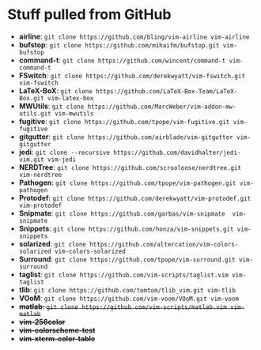 # Stuff pulled from GitHub

* **airline**:       `git clone https://github.com/bling/vim-airline vim-airline`
* **bufstop**:       `git clone https://github.com/mihaifm/bufstop.git vim-bufstop`
* **command-t**:     `git clone https://github.com/wincent/command-t vim-command-t`
* **FSwitch**:       `git clone https://github.com/derekwyatt/vim-fswitch.git vim-fswitch`
* **LaTeX-BoX**:     `git clone https://github.com/LaTeX-Box-Team/LaTeX-Box.git vim-latex-box`
* **MWUtils**:       `git clone https://github.com/MarcWeber/vim-addon-mw-utils.git vim-mwutils`
* **fugitive**:      `git clone https://github.com/tpope/vim-fugitive.git vim-fugitive`
* **gitgutter**:     `git clone https://github.com/airblade/vim-gitgutter vim-gitgutter`
* **jedi**:          `git clone --recursive https://github.com/davidhalter/jedi-vim.git vim-jedi`
* **NERDTree**:      `git clone https://github.com/scrooloose/nerdtree.git vim-nerdtree`
* **Pathogen**:      `git clone https://github.com/tpope/vim-pathogen.git vim-pathogen`
* **Protodef**:      `git clone https://github.com/derekwyatt/vim-protodef.git vim-protodef`
* **Snipmate**:      `git clone https://github.com/garbas/vim-snipmate  vim-snipmate`
* **Snippets**:      `git clone https://github.com/honza/vim-snippets.git vim-snippets`
* **solarized**:     `git clone https://github.com/altercation/vim-colors-solarized vim-colors-solarized`
* **Surround**:      `git clone https://github.com/tpope/vim-surround.git vim-surround`
* **taglist**:       `git clone https://github.com/vim-scripts/taglist.vim vim-taglist`
* **tlib**:          `git clone https://github.com/tomtom/tlib_vim.git vim-tlib`
* **VOoM**:          `git clone https://github.com/vim-voom/VOoM.git vim-voom`
* ~~**matlab**:        `git clone https://github.com/vim-scripts/matlab.vim vim-matlab`~~
* ~~**vim-256color**~~
* ~~**vim-colorscheme-test**~~
* ~~**vim-xterm-color-table**~~
